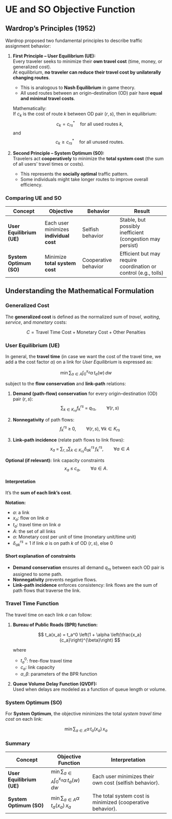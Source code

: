 # UE and SO Objective Function

## Wardrop’s Principles (1952)

Wardrop proposed two fundamental principles to describe traffic assignment behavior:

1. **First Principle – User Equilibrium (UE):**  
   Every traveler seeks to minimize their **own travel cost** (time, money, or generalized cost).  
   At equilibrium, **no traveler can reduce their travel cost by unilaterally changing routes**.  
   - This is analogous to **Nash Equilibrium** in game theory.  
   - All used routes between an origin–destination (OD) pair have **equal and minimal travel costs**.

   Mathematically:  
   If $c_k$ is the cost of route $k$ between OD pair $(r,s)$, then in equilibrium:
   $$
   c_k = c_{rs}^* \quad \text{for all used routes } k,
   $$
   and  
   $$
   c_k \ge c_{rs}^* \quad \text{for all unused routes.}
   $$

2. **Second Principle – System Optimum (SO):**  
   Travelers act **cooperatively** to minimize the **total system cost** (the sum of all users’ travel times or costs).  
   - This represents the **socially optimal** traffic pattern.  
   - Some individuals might take longer routes to improve overall efficiency.



### Comparing UE and SO

| Concept | Objective | Behavior | Result |
|----------|------------|-----------|---------|
| **User Equilibrium (UE)** | Each user minimizes **individual cost** | Selfish behavior | Stable, but possibly inefficient (congestion may persist) |
| **System Optimum (SO)** | Minimize **total system cost** | Cooperative behavior | Efficient but may require coordination or control (e.g., tolls) |



## Understanding the Mathematical Formulation

### Generalized Cost

The **generalized cost** is defined as the normalized sum of *travel*, *waiting*, *service*, and *monetary* costs:

$$
C = \text{Travel Time Cost} + \text{Monetary Cost} + \text{Other Penalties}
$$


### User Equilibrium (UE)

In general, the **travel time** (in case we want the cost of the travel time, we add a the cost factor $\alpha$) on a link for *User Equilibrium* is expressed as:



$$
\min \sum_{a \in A} \int_{0}^{x_a} \alpha \, t_a(w) \, dw
$$

subject to the **flow conservation** and **link–path** relations:

1. **Demand (path-flow) conservation** for every origin–destination (OD) pair $(r,s)$:
$$
\sum_{k\in K_{rs}} f_k^{rs} \;=\; q_{rs}, \qquad \forall (r,s)
$$

2. **Nonnegativity** of path flows:
$$
f_k^{rs} \;\ge\; 0, \qquad \forall (r,s),\; \forall k\in K_{rs}
$$

3. **Link–path incidence** (relate path flows to link flows):
$$
x_a \;=\; \sum_{r,s}\sum_{k\in K_{rs}} \delta_{a k}^{rs}\, f_k^{rs}, \qquad \forall a\in A
$$

**Optional (if relevant):** link capacity constraints
$$
x_a \;\le\; c_a,\qquad \forall a\in A.
$$

#### Interpretation
It’s the **sum of each link’s cost**.

**Notation:**
- $a$: a link  
- $x_a$: flow on link $a$  
- $t_a$: travel time on link $a$  
- $A$: the set of all links  
- $\alpha$: Monetary cost per unit of time (monetary unit/time unit) 
- $\delta_{a k}^{rs}=1$ if link $a$ is on path $k$ of OD $(r,s)$, else $0$


#### Short explanation of constraints

- **Demand conservation** ensures all demand $q_{rs}$ between each OD pair is assigned to some path.  
- **Nonnegativity** prevents negative flows.  
- **Link–path incidence** enforces consistency: link flows are the sum of path flows that traverse the link.  

### Travel Time Function

The travel time on each link $a$ can follow:

1. **Bureau of Public Roads (BPR) function:**

   $$
   t_a(x_a) = t_a^0 \left(1 + \alpha \left(\frac{x_a}{c_a}\right)^{\beta}\right)
   $$

   where  
   - $t_a^0$: free-flow travel time  
   - $c_a$: link capacity  
   - $\alpha, \beta$: parameters of the BPR function  

2. **Queue Volume Delay Function (QVDF):**  
   Used when delays are modeled as a function of queue length or volume.




### System Optimum (SO)

For **System Optimum**, the objective minimizes the total *system travel time cost* on each link:

$$
\min \sum_{a \in A} \alpha \, t_a(x_a) \, x_a
$$

###  Summary

| Concept                   | Objective Function                                          | Interpretation                                             |
| ------------------------- | ----------------------------------------------------------- | ---------------------------------------------------------- |
| **User Equilibrium (UE)** | $\min \sum_{a \in A} \int_{0}^{x_a} \alpha \, t_a(w) \, dw$ | Each user minimizes their own cost (selfish behavior).     |
| **System Optimum (SO)**   | $\min \sum_{a \in A} \alpha \, t_a(x_a) \, x_a$             | The total system cost is minimized (cooperative behavior). |

